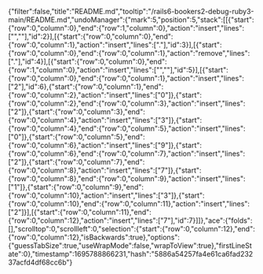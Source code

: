 {"filter":false,"title":"README.md","tooltip":"/rails6-bookers2-debug-ruby3-main/README.md","undoManager":{"mark":5,"position":5,"stack":[[{"start":{"row":0,"column":0},"end":{"row":1,"column":0},"action":"insert","lines":["",""],"id":2}],[{"start":{"row":0,"column":0},"end":{"row":0,"column":1},"action":"insert","lines":["."],"id":3}],[{"start":{"row":0,"column":0},"end":{"row":0,"column":1},"action":"remove","lines":["."],"id":4}],[{"start":{"row":0,"column":0},"end":{"row":1,"column":0},"action":"insert","lines":["",""],"id":5}],[{"start":{"row":0,"column":0},"end":{"row":0,"column":1},"action":"insert","lines":["2"],"id":6},{"start":{"row":0,"column":1},"end":{"row":0,"column":2},"action":"insert","lines":["0"]},{"start":{"row":0,"column":2},"end":{"row":0,"column":3},"action":"insert","lines":["2"]},{"start":{"row":0,"column":3},"end":{"row":0,"column":4},"action":"insert","lines":["3"]},{"start":{"row":0,"column":4},"end":{"row":0,"column":5},"action":"insert","lines":["0"]},{"start":{"row":0,"column":5},"end":{"row":0,"column":6},"action":"insert","lines":["9"]},{"start":{"row":0,"column":6},"end":{"row":0,"column":7},"action":"insert","lines":["2"]},{"start":{"row":0,"column":7},"end":{"row":0,"column":8},"action":"insert","lines":["7"]},{"start":{"row":0,"column":8},"end":{"row":0,"column":9},"action":"insert","lines":["1"]},{"start":{"row":0,"column":9},"end":{"row":0,"column":10},"action":"insert","lines":["3"]},{"start":{"row":0,"column":10},"end":{"row":0,"column":11},"action":"insert","lines":["2"]}],[{"start":{"row":0,"column":11},"end":{"row":0,"column":12},"action":"insert","lines":["7"],"id":7}]]},"ace":{"folds":[],"scrolltop":0,"scrollleft":0,"selection":{"start":{"row":0,"column":12},"end":{"row":0,"column":12},"isBackwards":true},"options":{"guessTabSize":true,"useWrapMode":false,"wrapToView":true},"firstLineState":0},"timestamp":1695788866231,"hash":"5886a54257fa4e61ca6fad23237acfd4df68cc6b"}